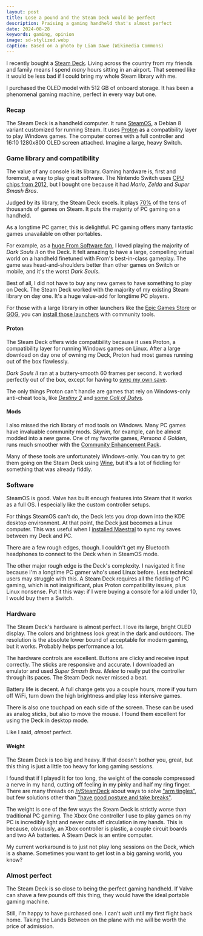 ```yaml
---
layout: post
title: Lose a pound and the Steam Deck would be perfect
description: Praising a gaming handheld that's almost perfect
date: 2024-08-28
keywords: gaming, opinion
image: sd-stylized.webp
caption: Based on a photo by Liam Dawe (Wikimedia Commons)
---
```


<script>
  import {base} from '$app/paths';
</script>

I recently bought a [Steam Deck](https://store.steampowered.com/steamdeckd). Living across the country from my friends and family means I spend _many_ hours sitting in an airport. That seemed like it would be less bad if I could bring my whole Steam library with me.

I purchased the OLED model with 512 GB of onboard storage. It has been a phenomenal gaming machine, perfect in every way but one.

### Recap

The Steam Deck is a handheld computer. It runs [SteamOS](https://store.steampowered.com/steamos), a Debian 8 variant customized for running Steam. It uses [Proton](https://github.com/ValveSoftware/Proton) as a compatibility layer to play Windows games. The computer comes with a full controller and 16:10 1280x800 OLED screen attached. Imagine a large, heavy Switch.

### Game library and compatibility

The value of any console is its library. Gaming hardware is, first and foremost, a way to play great software. The Nintendo Switch uses [CPU chips from 2012](https://en.wikipedia.org/wiki/Nintendo_Switch), but I bought one because it had _Mario_, _Zelda_ and _Super Smash Bros_.

Judged by its library, the Steam Deck excels. It plays [70%](https://boilingsteam.com/top-100-steam-games-steam-deck-compatibility-70-percent-nov-2023/) of the tens of thousands of games on Steam. It puts the majority of PC gaming on a handheld.

As a longtime PC gamer, this is delightful. PC gaming offers many fantastic games unavailable on other portables.

For example, as a [huge From Software fan]({base}/blog/from-software-games-are-comedies), I loved playing the majority of _Dark Souls II_ on the Deck. It felt amazing to have a large, compelling virtual world on a handheld finetuned with From's best-in-class gameplay. The game was head-and-shoulders better than other games on Switch or mobile, and it's the worst _Dark Souls_.

Best of all, I did not have to buy any new games to have something to play on Deck. The Steam Deck worked with the majority of my existing Steam library on day one. It's a huge value-add for longtime PC players.

For those with a large library in other launchers like the [Epic Games Store](https://store.epicgames.com/en-US/) or [GOG](https://www.gog.com/en/), you can [install those launchers](https://github.com/moraroy/NonSteamLaunchers-On-Steam-Deck) with community tools.

#### Proton

The Steam Deck offers wide compatibility because it uses Proton, a compatibility layer for running Windows games on Linux. After a large download on day one of owning my Deck, Proton had most games running out of the box flawlessly.

_Dark Souls II_ ran at a buttery-smooth 60 frames per second. It worked perfectly out of the box, except for having to [sync my own save]({base}/blog/steam-deck-save-syncing).

The only things Proton can't handle are games that rely on Windows-only anti-cheat tools, like [_Destiny 2_](https://help.bungie.net/hc/en-us/articles/360049024592-Destiny-2-Steam-Guide#steam-deck-and-destiny-2-0-3) and [some *Call of Duty*s](https://old.reddit.com/r/SteamDeck/comments/135v78g/do_any_of_the_call_of_duty_games_function_on_the/).

#### Mods

I also missed the rich library of mod tools on Windows. Many PC games have invaluable community mods. _Skyrim_, for example, can be almost modded into a new game. One of my favorite games, _Persona 4 Golden_, runs much smoother with the [Community Enhancement Pack](https://p4g.cep.one).

Many of these tools are unfortunately Windows-only. You can try to get them going on the Steam Deck using [Wine](https://www.winehq.org), but it's a lot of fiddling for something that was already fiddly.

### Software

SteamOS is good. Valve has built enough features into Steam that it works as a full OS. I especially like the custom controller setups.

For things SteamOS can't do, the Deck lets you drop down into the KDE desktop environment. At that point, the Deck just becomes a Linux computer. This was useful when I [installed Maestral]({base}/blog/steam-deck-save-syncing) to sync my saves between my Deck and PC.

There are a few rough edges, though. I couldn't get my Bluetooth headphones to connect to the Deck when in SteamOS mode.

The other major rough edge is the Deck's complexity. I navigated it fine because I'm a longtime PC gamer who's used Linux before. Less technical users may struggle with this. A Steam Deck requires all the fiddling of PC gaming, which is not insignificant, plus Proton compatibility issues, plus Linux nonsense. Put it this way: if I were buying a console for a kid under 10, I would buy them a Switch.

### Hardware

The Steam Deck's hardware is almost perfect. I love its large, bright OLED display. The colors and brightness look great in the dark and outdoors. The resolution is the absolute lower bound of acceptable for modern gaming, but it works. Probably helps performance a lot.

The hardware controls are excellent. Buttons are clicky and receive input correctly. The sticks are responsive and accurate. I downloaded an emulator and used _Super Smash Bros. Melee_ to really put the controller through its paces. The Steam Deck never missed a beat.

Battery life is decent. A full charge gets you a couple hours, more if you turn off WiFi, turn down the high brightness and play less intensive games.

There is also one touchpad on each side of the screen. These can be used as analog sticks, but also to move the mouse. I found them excellent for using the Deck in desktop mode.

Like I said, _almost_ perfect.

#### Weight

The Steam Deck is too big and heavy. If that doesn't bother you, great, but this thing is just a little too heavy for long gaming sessions.

I found that if I played it for too long, the weight of the console compressed a nerve in my hand, cutting off feeling in my pinky and half my ring finger. There are many threads on [/r/SteamDeck](https://old.reddit.com/r/SteamDeck/) about ways to solve ["arm tingles"](https://www.reddit.com/r/SteamDeck/s/Ca3bd6vIdl), but few solutions other than ["have good posture and take breaks"](https://www.reddit.com/r/SteamDeck/s/byDgiTJg7r).

The weight is one of the few ways the Steam Deck is strictly worse than traditional PC gaming. The Xbox One controller I use to play games on my PC is incredibly light and never cuts off circulation in my hands. This is because, obviously, an Xbox controller is plastic, a couple circuit boards and two AA batteries. A Steam Deck is an entire computer.

My current workaround is to just not play long sessions on the Deck, which is a shame. Sometimes you want to get lost in a big gaming world, you know?

### Almost perfect

The Steam Deck is so close to being the perfect gaming handheld. If Valve can shave a few pounds off this thing, they would have the ideal portable gaming machine.

Still, I'm happy to have purchased one. I can't wait until my first flight back home. Taking the Lands Between on the plane with me will be worth the price of admission.
